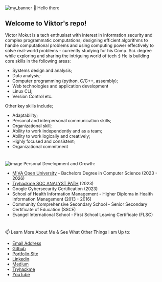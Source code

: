 #
![my_banner](https://github.com/user-attachments/assets/966aad43-a67d-4c8f-b312-74e7ca20c890)
👋 Hello there
## Welcome to Viktor's repo!

Victor Mokut is a tech enthusiast with interest in information security and complex programmatic computations; designing efficient algorithms to handle computational problems and using computing power effectively to solve real-world problems - currently studying for his Comp. Sci. degree while exploring and sharing the intriguing world of tech :)
He is building core skills in the following areas:
* Systems design and analysis;
* Data analysis;
* Computer programming (python, C/C++, assembly);
* Web technologies and application development
* Linux CLI;
* Version Control etc.

Other key skills include;
* Adaptability;
* Personal and interpersonal communication skills;
* Organizational skill;
* Ability to work independently and as a team;
* Ability to work logically and creatively;
* Highly focused and consistent;
* Organizational commitment
#
![image](https://user-images.githubusercontent.com/29519472/188281486-dca1fff3-31a2-403a-a0c4-849afd2efcef.png) Personal Development and Growth:
 - [MIVA Open University](https://miva.university/) - Bachelors Degree in Computer Science (2023 - 2026)
 - [Tryhackme SOC ANALYST PATH](https://tryhackme.com/p/vikmokut) (2023)
 - Google Cybersecurity Certification (2023)
 - School of Health Information Management - Higher Diploma in Health Information Management (2013 - 2016)
 - Community Comprehensive Secondary School - Senior Secondary Certificate of Education (SSCE)
 - Evangel International School - First School Leaving Certificate (FLSC)
 #
📫 Learn More About Me & See What Other Things I am Up to:
 - [Email Address](vikmokut@gmail.com)
 - [Github](https://github.com/vikmokut)
 - [Portfolio Site](vikmokut.github.io/myportfolio)
 - [Linkedin](https://linkedin.com/in/victormokut)
 - [Medium](https://medium.com/@vikmokut)
 - [Tryhackme](https://tryhackme.com/p/vikmokut)
 - [YouTube](youtube.com/@victormokut)
#


<!--- Here are the unused stuff --->
<!---
![soc](https://github.com/user-attachments/assets/576800e7-d468-4234-aa33-315691dbc829)
--->
<!---
* information and cyber security;
* Logical thinking and Problem Solving;
* Computer Networking and Network Monitoring;
* Incidence Response;
* Knowledge of Ticketing Systems and Log Review;
---> 
<!---
vikmokut/vikmokut is a ✨ special ✨ repository because its `README.md` (this file) appears on your GitHub profile.
You can click the Preview link to take a look at your changes.
--->
